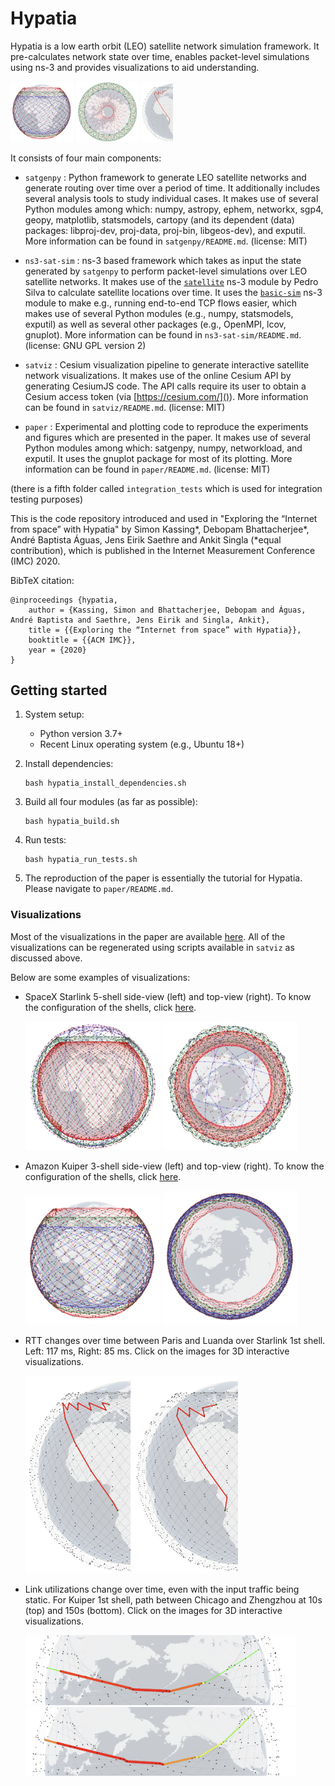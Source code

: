# Hypatia

Hypatia is a low earth orbit (LEO) satellite network simulation framework. It pre-calculates network state over time, enables packet-level simulations using ns-3 and provides visualizations to aid understanding.

<a href="#"><img alt="Kuiper side-view" src="https://raw.githubusercontent.com/leosatsim/leosatsim.github.io/master/images/Kuiper_side_view.png" width="20%" /></a>
<a href="#"><img alt="Telesat top-view" src="https://raw.githubusercontent.com/leosatsim/leosatsim.github.io/master/images/Telesat_top_view.png" width="20%" /></a>
<a href="#"><img alt="starlink_paris_luanda_short" src="https://raw.githubusercontent.com/leosatsim/leosatsim.github.io/master/images/starlink_paris_luanda_short.png" width="10%" /></a>

It consists of four main components:

* `satgenpy` : Python framework to generate LEO satellite networks and generate 
  routing over time over a period of time. It additionally includes several 
  analysis tools to study individual cases. It makes use of several Python modules
  among which: numpy, astropy, ephem, networkx, sgp4, geopy, matplotlib, 
  statsmodels, cartopy (and its dependent (data) packages: libproj-dev, proj-data,
  proj-bin, libgeos-dev), and exputil.
  More information can be found in `satgenpy/README.md`.
  (license: MIT)

* `ns3-sat-sim` : ns-3 based framework which takes as input the state generated 
  by `satgenpy` to perform packet-level simulations over LEO satellite networks.
  It makes use of the [`satellite`](https://gitlab.inesctec.pt/pmms/ns3-satellite)
  ns-3 module by Pedro Silva to calculate satellite locations over time.
  It uses the [`basic-sim`](https://github.com/snkas/basic-sim/tree/3b32597c183e1039be7f0bede17d36d354696776) 
  ns-3 module to make e.g., running end-to-end TCP flows easier, which makes use of several Python
  modules (e.g., numpy, statsmodels, exputil) as well as several other packages (e.g., OpenMPI, lcov, gnuplot).
  More information can be found in `ns3-sat-sim/README.md`.
  (license: GNU GPL version 2)
  
* `satviz` : Cesium visualization pipeline to generate interactive satellite network
  visualizations. It makes use of the online Cesium API by generating CesiumJS code.
  The API calls require its user to obtain a Cesium access token (via [https://cesium.com/]()).
  More information can be found in `satviz/README.md`.
  (license: MIT)

* `paper` : Experimental and plotting code to reproduce the experiments and 
  figures which are presented in the paper.
  It makes use of several Python modules among which: satgenpy, numpy, networkload, and exputil.
  It uses the gnuplot package for most of its plotting.
  More information can be found in `paper/README.md`.
  (license: MIT)
  
(there is a fifth folder called `integration_tests` which is used for integration testing purposes)

This is the code repository introduced and used in "Exploring the “Internet from space” with Hypatia" 
by Simon Kassing*, Debopam Bhattacherjee*, André Baptista Águas, Jens Eirik Saethre and Ankit Singla
(*equal contribution), which is published in the Internet Measurement Conference (IMC) 2020.

BibTeX citation:
```
@inproceedings {hypatia,
    author = {Kassing, Simon and Bhattacherjee, Debopam and Águas, André Baptista and Saethre, Jens Eirik and Singla, Ankit},
    title = {{Exploring the “Internet from space” with Hypatia}},
    booktitle = {{ACM IMC}},
    year = {2020}
}
```

## Getting started

1. System setup:
   - Python version 3.7+
   - Recent Linux operating system (e.g., Ubuntu 18+)

2. Install dependencies:
   ```
   bash hypatia_install_dependencies.sh
   ```
   
3. Build all four modules (as far as possible):
   ```
   bash hypatia_build.sh
   ```
   
4. Run tests:
   ```
   bash hypatia_run_tests.sh
   ```

5. The reproduction of the paper is essentially the tutorial for Hypatia.
   Please navigate to `paper/README.md`.

### Visualizations
Most of the visualizations in the paper are available [here](https://leosatsim.github.io/).
All of the visualizations can be regenerated using scripts available in `satviz` as discussed above.

Below are some examples of visualizations:

- SpaceX Starlink 5-shell side-view (left) and top-view (right). To know the configuration of the shells, click [here](https://leosatsim.github.io/).

  <a href="#"><img alt="Starlink side-view" src="https://raw.githubusercontent.com/leosatsim/leosatsim.github.io/master/images/Starlink_side_view.png" width="45%" /></a>
  <a href="#"><img alt="Starlink top-view" src="https://raw.githubusercontent.com/leosatsim/leosatsim.github.io/master/images/Starlink_top_view.png" width="45%" /></a>

- Amazon Kuiper 3-shell side-view (left) and top-view (right). To know the configuration of the shells, click [here](https://leosatsim.github.io/kuiper.html).

  <a href="#"><img alt="Kuiper side-view" src="https://raw.githubusercontent.com/leosatsim/leosatsim.github.io/master/images/Kuiper_side_view.png" width="45%" /></a>
  <a href="#"><img alt="Kuiper top-view" src="https://raw.githubusercontent.com/leosatsim/leosatsim.github.io/master/images/Kuiper_top_view.png" width="45%" /></a>

- RTT changes over time between Paris and Luanda over Starlink 1st shell. Left: 117 ms, Right: 85 ms. Click on the images for 3D interactive visualizations.

  <a href="https://leosatsim.github.io/starlink_550_path_Paris_1608_Luanda_1650_46800.html"><img alt="starlink_paris_luanda_long" src="https://raw.githubusercontent.com/leosatsim/leosatsim.github.io/master/images/starlink_paris_luanda_long.png" width="35%" /></a>
  <a href="https://leosatsim.github.io/starlink_550_path_Paris_1608_Luanda_1650_139900.html"><img alt="starlink_paris_luanda_short" src="https://raw.githubusercontent.com/leosatsim/leosatsim.github.io/master/images/starlink_paris_luanda_short.png" width="35%" /></a>

- Link utilizations change over time, even with the input traffic being static. For Kuiper 1st shell, path between Chicago and Zhengzhou at 10s (top) and 150s (bottom). Click on the images for 3D interactive visualizations.

  <a href="https://leosatsim.github.io/kuiper_630_path_wise_util_Chicago_1193_Zhengzhou_1243_10000.html"><img alt="kuiper_Chicago_Zhengzhou_10s" src="https://raw.githubusercontent.com/leosatsim/leosatsim.github.io/master/images/kuiper_Chicago_Zhengzhou_10s.png" width="90%" /></a>
  <a href="https://leosatsim.github.io/kuiper_630_path_wise_util_Chicago_1193_Zhengzhou_1243_150000.html"><img alt="kuiper_Chicago_Zhengzhou_150s" src="https://raw.githubusercontent.com/leosatsim/leosatsim.github.io/master/images/kuiper_Chicago_Zhengzhou_150s.png" width="90%" /></a>
